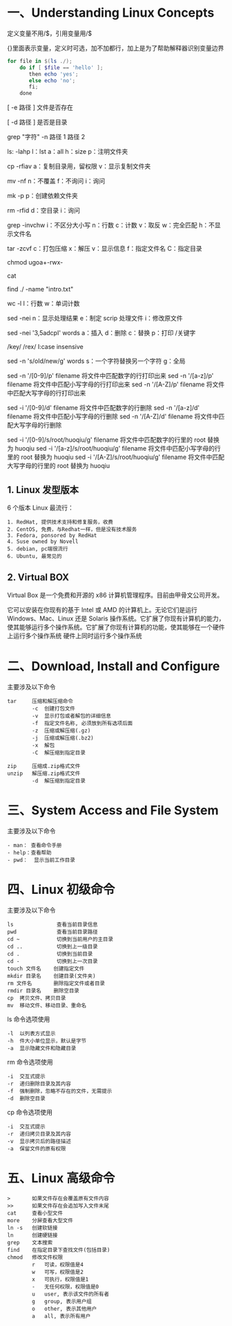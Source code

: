 # 一、Understanding Linux Concepts

定义变量不用/\$，引用变量用/$

{}里面表示变量，定义时可选，加不加都行，加上是为了帮助解释器识别变量边界

```powershell
for file in $(ls ./);
	do if [ $file == 'hello' ];
	   then echo 'yes';
	   else echo 'no';
	   fi;
	done
```

[ -e 路径 ] 文件是否存在

[ -d 路径 ] 是否是目录

grep "字符" -n 路径 1 路径 2

ls: -lahp l：lst a：all h：size p：注明文件夹

cp -rfiav a：复制目录用，留权限 v：显示复制文件夹

mv -nf n：不覆盖 f：不询问 i：询问

mk -p p：创建依赖文件夹

rm -rfid d：空目录 i：询问

grep -invchw i：不区分大小写 n：行数 c：计数 v：取反 w：完全匹配 h：不显示文件名

tar -zcvf c：打包压缩 x：解压 v：显示信息 f：指定文件名 C：指定目录

chmod ugoa+-rwx-

cat

find ./ -name "intro.txt"

wc -l l：行数 w：单词计数

sed -nei n：显示处理结果 e：制定 scrip 处理文件 i：修改原文件

sed -nei '3,5adcpI' words a：插入 d：删除 c：替换 p：打印 /关键字

/key/
/rex/
I:case insensive

sed -n 's/old/new/g' words s：一个字符替换另一个字符 g：全局

sed -n '/[0-9]/p' filename 将文件中匹配数字的行打印出来
sed -n '/[a-z]/p' filename 将文件中匹配小写字母的行打印出来
sed -n '/[A-Z]/p' filename 将文件中匹配大写字母的行打印出来

sed -i '/[0-9]/d' filename 将文件中匹配数字的行删除
sed -n '/[a-z]/d' filename 将文件中匹配小写字母的行删除
sed -n '/[A-Z]/d' filename 将文件中匹配大写字母的行删除

sed -i '/[0-9]/s/root/huoqiu/g' filename 将文件中匹配数字的行里的 root 替换为 huoqiu
sed -i '/[a-z]/s/root/huoqiu/g' filename 将文件中匹配小写字母的行里的 root 替换为 huoqiu
sed -i '/[A-Z]/s/root/huoqiu/g' filename 将文件中匹配大写字母的行里的 root 替换为 huoqiu

## 1. Linux 发型版本

6 个版本 Linux 最流行：

```
1. RedHat, 提供技术支持和修复服务，收费
2. CentOS, 免费，与Redhat一样，但是没有技术服务
3. Fedora, ponsored by RedHat
4. Suse owned by Novell
5. debian, pc端很流行
6. Ubuntu, 最常见的
```

## 2. Virtual BOX

Virtual Box 是一个免费和开源的 x86 计算机管理程序。目前由甲骨文公司开发。

它可以安装在你现有的基于 Intel 或 AMD 的计算机上。无论它们是运行 Windows、Mac、Linux 还是 Solaris 操作系统。它扩展了你现有计算机的能力，使其能够运行多个操作系统。它扩展了你现有计算机的功能，使其能够在一个硬件上运行多个操作系统 硬件上同时运行多个操作系统

# 二、Download, Install and Configure

主要涉及以下命令

```
tar	    压缩和解压缩命令
        -c	创建打包文件
        -v	显示打包或者解包的详细信息
        -f	指定文件名称, 必须放到所有选项后面
        -z	压缩或解压缩(.gz)
        -j	压缩或解压缩(.bz2)
        -x	解包
        -C	解压缩到指定目录

zip	    压缩成.zip格式文件
unzip	解压缩.zip格式文件
        -d	解压缩到指定目录

```

# 三、System Access and File System

主要涉及以下命令

```
- man： 查看命令手册
- help：查看帮助
- pwd：	显示当前工作目录
```

# 四、Linux 初级命令

主要涉及以下命令

```
ls	            查看当前目录信息
pwd	            查看当前目录路径
cd ~	        切换到当前用户的主目录
cd ..	        切换到上一级目录
cd .	        切换到当前目录
cd -	        切换到上一次目录
touch 文件名	 创建指定文件
mkdir 目录名	 创建目录(文件夹)
rm 文件名    	 删除指定文件或者目录
rmdir 目录名	 删除空目录
cp	拷贝文件、拷贝目录
mv	移动文件、移动目录、重命名
```

ls 命令选项使用

```
-l	以列表方式显示
-h	件大小单位显示，默认是字节
-a	显示隐藏文件和隐藏目录
```

rm 命令选项使用

```
-i	交互式提示
-r	递归删除目录及其内容
-f	强制删除，忽略不存在的文件，无需提示
-d	删除空目录
```

cp 命令选项使用

```
-i	交互式提示
-r	递归拷贝目录及其内容
-v	显示拷贝后的路径描述
-a	保留文件的原有权限
```

# 五、Linux 高级命令

```
>	    如果文件存在会覆盖原有文件内容
>>	    如果文件存在会追加写入文件末尾
cat	    查看小型文件
more	分屏查看大型文件
ln -s	创建软链接
ln	    创建硬链接
grep	文本搜索
find	在指定目录下查找文件(包括目录)
chmod	修改文件权限
        r	可读，权限值是4
        w	可写，权限值是2
        x	可执行，权限值是1
        -	无任何权限，权限值是0
        u	user, 表示该文件的所有者
        g	group, 表示用户组
        o	other, 表示其他用户
        a	all, 表示所有用户

```
